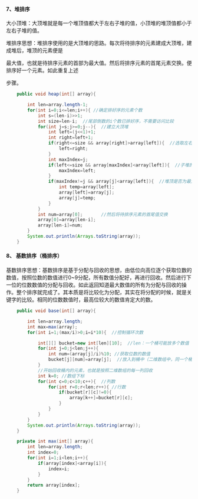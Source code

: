 #### 7、堆排序

​		大小顶堆：大顶堆就是每一个堆顶值都大于左右子堆的值，小顶堆的堆顶值都小于左右子堆的值。

​		堆排序思想：堆排序使用的是大顶堆的思路。每次将待排序的元素建成大顶堆，建成堆后，堆顶的元素便是

最大值，也就是待排序元素的首部为最大值。然后将排序元素的首尾元素交换。便排序好一个元素。如此重复上述

步骤。

```java
	public void heap(int[] array){

        int len=array.length-1;
        for(int i=0;i<=len;i++){ //确定排好序的元素个数
            int s=(len-i)>>1;
            int size=len-i;  //尾部倒数的i个数已排好序，不需要访问比较
            for(int j=s;j>=0;j--){  //建立大顶堆
                int left=(j<<1)+1;
                int right=left+1;
                if(right<=size && array[right]>array[left]){  //选取左右子堆的最大值
                    left=right;
                }
                int maxIndex=j;
                if(left<=size && array[maxIndex]<array[left]){  //子堆的最大值与堆顶比较
                    maxIndex=left;
                }
                if(maxIndex!=j && array[j]<array[left]){  //堆顶是否为最大值
                    int temp=array[left];
                    array[left]=array[j];
                    array[j]=temp;
                }
            }
            int num=array[0];		//然后将待排序元素的首尾值交换
            array[0]=array[len-i];
            array[len-i]=num;
        }
        System.out.println(Arrays.toString(array));
    }
```



#### 8、 基数排序（桶排序）

​		 基数排序思想：基数排序是基于分配与回收的思想，由低位向高位逐个获取位数的数值，按照位数的数值进行0~9分配，所有数值分配好，再进行回收。然后进行下一位的位数数值的分配与回收。如此返回知道最大数值的所有为分配与回收的操作。整个排序就完成了。其本质是将比较化为分配，其实在将分配的时候，就是关键字的比较。相同的位数数值时，最高位较大的数值肯定大的数。

```java
	public void base(int[] array){

        int len=array.length;
        int max=max(array);
        for(int i=1;(max/i)>0;i=i*10){	//控制循环次数

            int[][] bucket=new int[len][10];  //len：一个桶可能放多个数值 	10：为0~9基数（桶数）
            for(int j=0;j<len;j++){
                int num=(array[j]/i)%10; //获取位数的数值
                bucket[j][num]=array[j];  //放入到桶中（二维数组中，同一个桶不同的位置，行列不同）
            }
            //开始回收桶内的元素，也就是按照二维数组的每一列回收
            int k=0; //数组下标
            for(int c=0;c<10;c++){  //列数
                for(int r=0;r<len;r++){	//行数
                    if(bucket[r][c]!=0){
                        array[k++]=bucket[r][c];
                    }
                }
            }
        }
        System.out.println(Arrays.toString(array));
    }

    private int max(int[] array){
        int len=array.length;
        int index=0;
        for(int i=1;i<len;i++){
            if(array[index]<array[i]){
                index=i;
            }
        }
        return array[index];
    }
```



